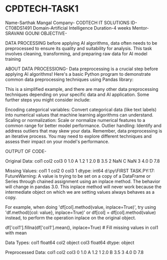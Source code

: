 # CPDTECH-TASK1
Name-Sarthak Mangal
Company- CODTECH IT SOLUTIONS
ID-CT08DS1491
Domain-Artificial Intelligence
Duration-4 weeks
Mentor- SRAVANI GOUNI
OBJECTIVE-

DATA PROCESSING
 before applying AI algorithms, data often needs to be preprocessed to
 ensure its quality and suitability for analysis. This task involves cleaning,
 transforming, and preparing raw data for AI model training

 ABOUT DATA PROCESSIONG-
 Data preprocessing is a crucial step before applying AI algorithms! Here's a basic Python program to demonstrate common data preprocessing techniques using Pandas library:

This is a simplified example, and there are many other data preprocessing techniques depending on your specific data and AI application. Some further steps you might consider include:

Encoding categorical variables: Convert categorical data (like text labels) into numerical values that machine learning algorithms can understand.
Scaling or normalization: Scale or normalize numerical features to a common range for better model performance.
Outlier handling: Identify and address outliers that may skew your data.
Remember, data preprocessing is an iterative process. You may need to explore different techniques and assess their impact on your model's performance.






OUTPUT OF CODE-







Original Data:
   col1 col2  col3
0   1.0    A   1.2
1   2.0    B   3.5
2   NaN    C   NaN
3   4.0    D   7.8

Missing Values:
col1    1
col2    0
col3    1
dtype: int64
d:\py\FIRST TASK.PY:17: FutureWarning: A value is trying to be set on a copy of a DataFrame or Series through chained assignment using an inplace method.
The behavior will change in pandas 3.0. This inplace method will never work because the intermediate object on which we are setting values always behaves as a copy. 

For example, when doing 'df[col].method(value, inplace=True)', try using 'df.method({col: value}, inplace=True)' or df[col] = df[col].method(value) instead, to perform the operation inplace on the original object.


  df['col1'].fillna(df['col1'].mean(), inplace=True)  # Fill missing values in col1 with mean

Data Types:
col1    float64
col2     object
col3    float64
dtype: object

Preprocessed Data:
   col1 col2  col3
0   1.0    A   1.2
1   2.0    B   3.5
3   4.0    D   7.8
